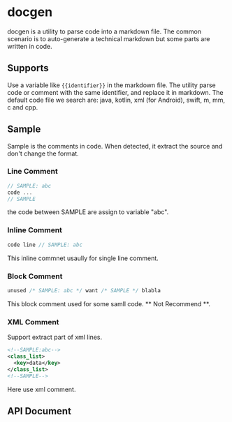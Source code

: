 # docgen

docgen is a utility to parse code into a markdown file. The common scenario is to auto-generate a technical markdown but some parts are written in code.

## Supports
Use a variable like `{{identifier}}` in the markdown file. The utility parse code or comment with the same identifier, and replace it in markdown. The default code file we search are: java, kotlin, xml (for Android), swift, m, mm, c and cpp.

## Sample

Sample is the comments in code. When detected, it extract the source and don't change the format.

### Line Comment
```c
// SAMPLE: abc
code ...
// SAMPLE
```
the code between SAMPLE are assign to variable "abc". 

### Inline Comment
```c
code line // SAMPLE: abc
```
This inline commnet usaully for single line comment.

### Block Comment
```c
unused /* SAMPLE: abc */ want /* SAMPLE */ blabla
```
This block comment used for some samll code. ** Not Recommend **.

### XML Comment
Support extract part of xml lines.
```xml
<!--SAMPLE:abc-->
<class_list>
  <key>data</key>
</class_list>
<!--SAMPLE-->
```
Here use xml comment.

## API Document 

